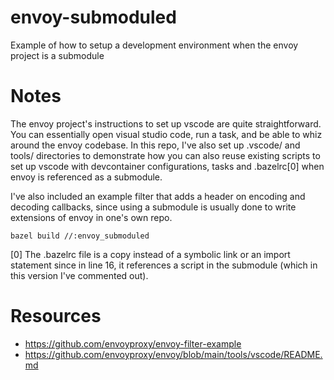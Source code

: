 # envoy-submoduled
Example of how to setup a development environment when the envoy project is a submodule

# Notes
The envoy project's instructions to set up vscode are quite straightforward. You can essentially open visual studio code, run a task, and be able to whiz around the envoy codebase. In this repo, I've also set up .vscode/ and tools/ directories to demonstrate how you can also reuse existing scripts to set up vscode with devcontainer configurations, tasks and .bazelrc[0] when envoy is referenced as a submodule.

I've also included an example filter that adds a header on encoding and decoding callbacks, since using a submodule is usually done to write extensions of envoy in one's own repo.

```
bazel build //:envoy_submoduled
```

[0] The .bazelrc file is a copy instead of a symbolic link or an import statement since in line 16, it references a script in the submodule (which in this version I've commented out). 

# Resources
* https://github.com/envoyproxy/envoy-filter-example 
* https://github.com/envoyproxy/envoy/blob/main/tools/vscode/README.md